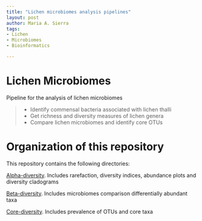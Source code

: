 ```yaml
---
title: "Lichen microbiomes analysis pipelines"
layout: post
author: Maria A. Sierra 
tags:
- Lichen
- Microbiomes
- Bioinformatics

---
```


# Lichen Microbiomes

Pipeline for the analysis of lichen microbiomes
> * Identify commensal bacteria associated with lichen thalli
> * Get richness and diversity measures of lichen genera
> * Compare lichen microbiomes and identify core OTUs
 
 
 # Organization of this repository

 This repository contains the following directories:

 [Alpha-diversity](https://github.com/alehsierra/Lichen_Microbiome/tree/master/Alpha-diversity). Includes rarefaction, diversity indices, abundance plots and diversity cladograms
 
  [Beta-diversity](http://a.com). Includes microbiomes comparison differentially abundant taxa

  [Core-diversity](http://a.com). Includes prevalence of OTUs and core taxa